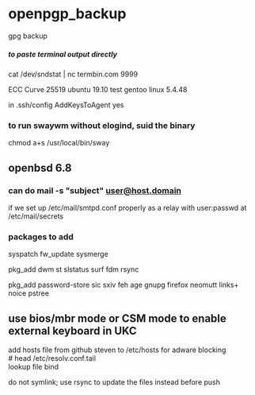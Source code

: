 # openpgp_backup

gpg backup

#####  to paste terminal output directly
cat /dev/sndstat | nc termbin.com 9999

ECC Curve 25519
ubuntu 19.10 test
gentoo linux 5.4.48


in .ssh/config
AddKeysToAgent yes

### to run swaywm without elogind, suid the binary
chmod a+s /usr/local/bin/sway


## openbsd 6.8

### can do mail -s "subject" user@host.domain
if we set up /etc/mail/smtpd.conf properly as a relay
with user:passwd at /etc/mail/secrets

### packages to add

syspatch
fw_update
sysmerge

pkg_add dwm st slstatus surf fdm rsync

pkg_add password-store sic sxiv feh age gnupg firefox neomutt links+ noice pstree


## use bios/mbr mode or CSM mode to enable external keyboard in UKC


add hosts file from github steven to /etc/hosts for adware blocking  
\# head /etc/resolv.conf.tail  
lookup file bind

do not symlink; use rsync to update the files instead before push

